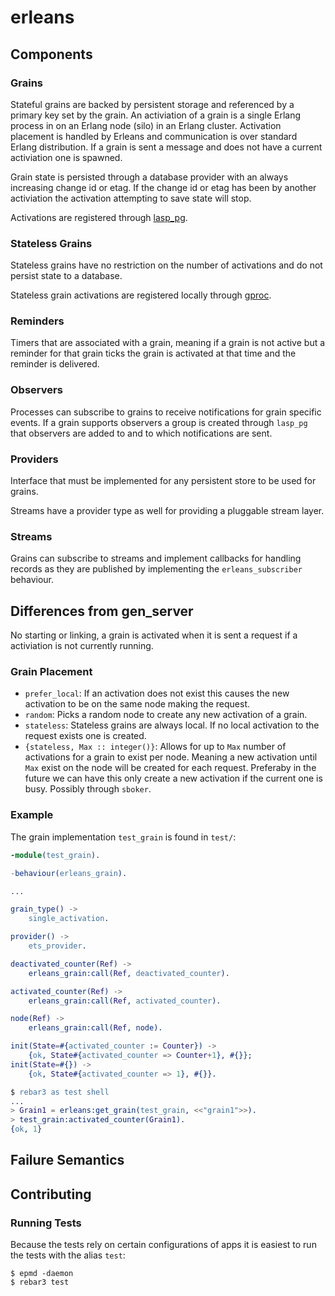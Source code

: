 erleans
=====

## Components

### Grains

Stateful grains are backed by persistent storage and referenced by a primary key set by the grain. An activiation of a grain is a single Erlang process in on an Erlang node (silo) in an Erlang cluster. Activation placement is handled by Erleans and communication is over standard Erlang distribution. If a grain is sent a message and does not have a current activiation one is spawned.

Grain state is persisted through a database provider with an always increasing change id or etag. If the change id or etag has been by another activiation the activation attempting to save state will stop.

Activations are registered through [lasp_pg](https://github.com/lasp-lang/lasp_pg.git).

### Stateless Grains

Stateless grains have no restriction on the number of activations and do not persist state to a database.

Stateless grain activations are registered locally through [gproc](https://github.com/uwiger/gproc/).

### Reminders

Timers that are associated with a grain, meaning if a grain is not active but a reminder for that grain ticks the grain is activated at that time and the reminder is delivered.

### Observers

Processes can subscribe to grains to receive notifications for grain specific events. If a grain supports observers a group is created through `lasp_pg` that observers are added to and to which notifications are sent.

### Providers

Interface that must be implemented for any persistent store to be used for grains.

Streams have a provider type as well for providing a pluggable stream layer.

### Streams

Grains can subscribe to streams and implement callbacks for handling records as they are published by implementing the `erleans_subscriber` behaviour.

## Differences from gen_server

No starting or linking, a grain is activated when it is sent a request if a activiation is not currently running.

### Grain Placement

* `prefer_local`: If an activation does not exist this causes the new activation to be on the same node making the request.
* `random`: Picks a random node to create any new activation of a grain.
* `stateless`: Stateless grains are always local. If no local activation to the request exists one is created.
* `{stateless, Max :: integer()}`: Allows for up to `Max` number of activations for a grain to exist per node. Meaning a new activation until `Max` exist on the node will be created for each request. Preferaby in the future we can have this only create a new activation if the current one is busy. Possibly through `sboker`.

### Example

The grain implementation `test_grain` is found in `test/`:

```erlang
-module(test_grain).

-behaviour(erleans_grain).

...

grain_type() ->
    single_activation.

provider() ->
    ets_provider.

deactivated_counter(Ref) ->
    erleans_grain:call(Ref, deactivated_counter).

activated_counter(Ref) ->
    erleans_grain:call(Ref, activated_counter).

node(Ref) ->
    erleans_grain:call(Ref, node).

init(State=#{activated_counter := Counter}) ->
    {ok, State#{activated_counter => Counter+1}, #{}};
init(State=#{}) ->
    {ok, State#{activated_counter => 1}, #{}}.
```

```erlang
$ rebar3 as test shell
...
> Grain1 = erleans:get_grain(test_grain, <<"grain1">>).
> test_grain:activated_counter(Grain1).
{ok, 1}
```

## Failure Semantics

## Contributing

### Running Tests

Because the tests rely on certain configurations of apps it is easiest to run the tests with the alias `test`:

```
$ epmd -daemon
$ rebar3 test
```
